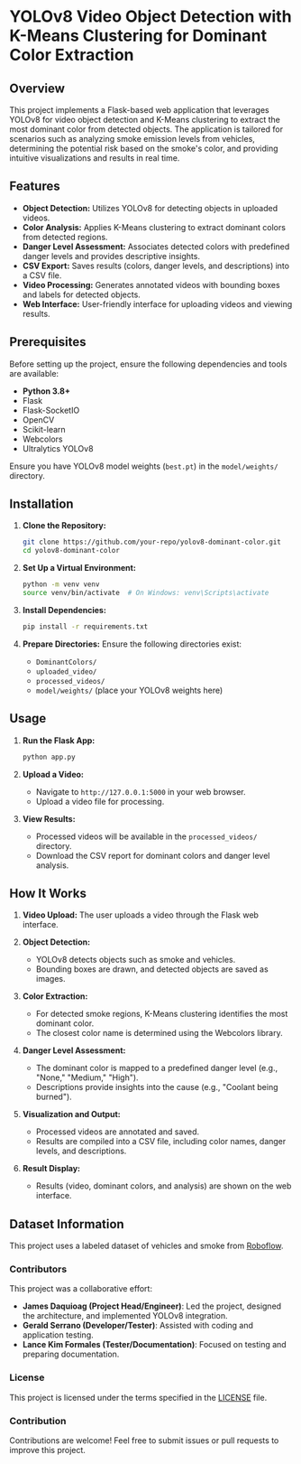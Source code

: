 # YOLOv8 Video Object Detection with K-Means Clustering for Dominant Color Extraction

## Overview
This project implements a Flask-based web application that leverages YOLOv8 for video object detection and K-Means clustering to extract the most dominant color from detected objects. The application is tailored for scenarios such as analyzing smoke emission levels from vehicles, determining the potential risk based on the smoke's color, and providing intuitive visualizations and results in real time.

## Features
- **Object Detection:** Utilizes YOLOv8 for detecting objects in uploaded videos.
- **Color Analysis:** Applies K-Means clustering to extract dominant colors from detected regions.
- **Danger Level Assessment:** Associates detected colors with predefined danger levels and provides descriptive insights.
- **CSV Export:** Saves results (colors, danger levels, and descriptions) into a CSV file.
- **Video Processing:** Generates annotated videos with bounding boxes and labels for detected objects.
- **Web Interface:** User-friendly interface for uploading videos and viewing results.

## Prerequisites
Before setting up the project, ensure the following dependencies and tools are available:

- **Python 3.8+**
- Flask
- Flask-SocketIO 
- OpenCV 
- Scikit-learn 
- Webcolors 
- Ultralytics YOLOv8

Ensure you have YOLOv8 model weights (`best.pt`) in the `model/weights/` directory.

## Installation
1. **Clone the Repository:**
   ```bash
   git clone https://github.com/your-repo/yolov8-dominant-color.git
   cd yolov8-dominant-color
   ```

2. **Set Up a Virtual Environment:**
   ```bash
   python -m venv venv
   source venv/bin/activate  # On Windows: venv\Scripts\activate
   ```

3. **Install Dependencies:**
   ```bash
   pip install -r requirements.txt
   ```

4. **Prepare Directories:**
   Ensure the following directories exist:
   - `DominantColors/`
   - `uploaded_video/`
   - `processed_videos/`
   - `model/weights/` (place your YOLOv8 weights here)

## Usage
1. **Run the Flask App:**
   ```bash
   python app.py
   ```

2. **Upload a Video:**
   - Navigate to `http://127.0.0.1:5000` in your web browser.
   - Upload a video file for processing.

3. **View Results:**
   - Processed videos will be available in the `processed_videos/` directory.
   - Download the CSV report for dominant colors and danger level analysis.

## How It Works
1. **Video Upload:**
   The user uploads a video through the Flask web interface.

2. **Object Detection:**
   - YOLOv8 detects objects such as smoke and vehicles.
   - Bounding boxes are drawn, and detected objects are saved as images.

3. **Color Extraction:**
   - For detected smoke regions, K-Means clustering identifies the most dominant color.
   - The closest color name is determined using the Webcolors library.

4. **Danger Level Assessment:**
   - The dominant color is mapped to a predefined danger level (e.g., "None," "Medium," "High").
   - Descriptions provide insights into the cause (e.g., "Coolant being burned").

5. **Visualization and Output:**
   - Processed videos are annotated and saved.
   - Results are compiled into a CSV file, including color names, danger levels, and descriptions.

6. **Result Display:**
   - Results (video, dominant colors, and analysis) are shown on the web interface.

## **Dataset Information**  
This project uses a labeled dataset of vehicles and smoke from [Roboflow](https://roboflow.com). 

### **Contributors**  
This project was a collaborative effort:  

- **James Daquioag (Project Head/Engineer)**: Led the project, designed the architecture, and implemented YOLOv8 integration.  
- **Gerald Serrano (Developer/Tester)**: Assisted with coding and application testing.  
- **Lance Kim Formales (Tester/Documentation)**: Focused on testing and preparing documentation.  

### **License**  
This project is licensed under the terms specified in the [LICENSE](./LICENSE) file.  

### **Contribution**  
Contributions are welcome! Feel free to submit issues or pull requests to improve this project.  
